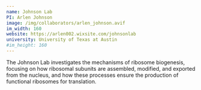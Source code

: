 ```yaml
---
name: Johnson Lab
PI: Arlen Johnson
image: /img/collaborators/arlen_johnson.avif
im_width: 160
website: https://arlen002.wixsite.com/johnsonlab
university: University of Texas at Austin
#im_height: 160
---
```


The Johnson Lab investigates the mechanisms of ribosome biogenesis, focusing on how ribosomal subunits are assembled, modified, and exported from the nucleus, and how these processes ensure the production of functional ribosomes for translation.
